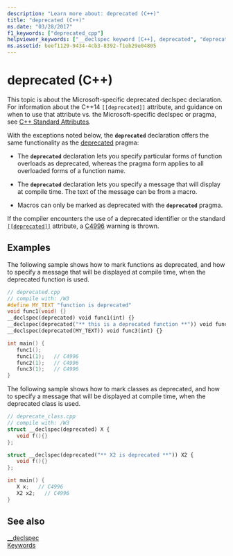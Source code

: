 ```yaml
---
description: "Learn more about: deprecated (C++)"
title: "deprecated (C++)"
ms.date: "03/28/2017"
f1_keywords: ["deprecated_cpp"]
helpviewer_keywords: ["__declspec keyword [C++], deprecated", "deprecated __declspec keyword"]
ms.assetid: beef1129-9434-4cb3-8392-f1eb29e04805
---
```

# deprecated (C++)

This topic is about the Microsoft-specific deprecated declspec declaration. For information about the C++14 `[[deprecated]]` attribute, and guidance on when to use that attribute vs. the Microsoft-specific declspec or pragma, see [C++ Standard Attributes](attributes.md).

With the exceptions noted below, the **`deprecated`** declaration offers the same functionality as the [deprecated](../preprocessor/deprecated-c-cpp.md) pragma:

- The **`deprecated`** declaration lets you specify particular forms of function overloads as deprecated, whereas the pragma form applies to all overloaded forms of a function name.

- The **`deprecated`** declaration lets you specify a message that will display at compile time. The text of the message can be from a macro.

- Macros can only be marked as deprecated with the **`deprecated`** pragma.

If the compiler encounters the use of a deprecated identifier or the standard [`[[deprecated]]`](attributes.md) attribute, a [C4996](../error-messages/compiler-warnings/compiler-warning-level-3-c4996.md) warning is thrown.

## Examples

The following sample shows how to mark functions as deprecated, and how to specify a message that will be displayed at compile time, when the deprecated function is used.

```cpp
// deprecated.cpp
// compile with: /W3
#define MY_TEXT "function is deprecated"
void func1(void) {}
__declspec(deprecated) void func1(int) {}
__declspec(deprecated("** this is a deprecated function **")) void func2(int) {}
__declspec(deprecated(MY_TEXT)) void func3(int) {}

int main() {
   func1();
   func1(1);   // C4996
   func2(1);   // C4996
   func3(1);   // C4996
}
```

The following sample shows how to mark classes as deprecated, and how to specify a message that will be displayed at compile time, when the deprecated class is used.

```cpp
// deprecate_class.cpp
// compile with: /W3
struct __declspec(deprecated) X {
   void f(){}
};

struct __declspec(deprecated("** X2 is deprecated **")) X2 {
   void f(){}
};

int main() {
   X x;   // C4996
   X2 x2;   // C4996
}
```

## See also

[__declspec](../cpp/declspec.md)<br/>
[Keywords](../cpp/keywords-cpp.md)
